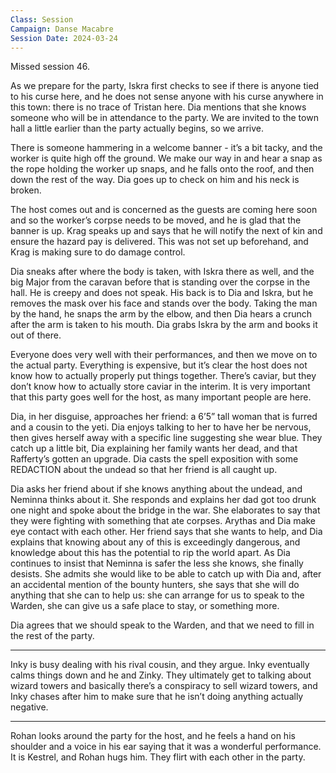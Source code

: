 ```yaml
---
Class: Session
Campaign: Danse Macabre
Session Date: 2024-03-24
---
```

Missed session 46.

As we prepare for the party, Iskra first checks to see if there is anyone tied to his curse here, and he does not sense anyone with his curse anywhere in this town: there is no trace of Tristan here. Dia mentions that she knows someone who will be in attendance to the party. We are invited to the town hall a little earlier than the party actually begins, so we arrive.

There is someone hammering in a welcome banner - it’s a bit tacky, and the worker is quite high off the ground. We make our way in and hear a snap as the rope holding the worker up snaps, and he falls onto the roof, and then down the rest of the way. Dia goes up to check on him and his neck is broken.

The host comes out and is concerned as the guests are coming here soon and so the worker’s corpse needs to be moved, and he is glad that the banner is up. Krag speaks up and says that he will notify the next of kin and ensure the hazard pay is delivered. This was not set up beforehand, and Krag is making sure to do damage control.

Dia sneaks after where the body is taken, with Iskra there as well, and the big Major from the caravan before that is standing over the corpse in the hall. He is creepy and does not speak. His back is to Dia and Iskra, but he removes the mask over his face and stands over the body. Taking the man by the hand, he snaps the arm by the elbow, and then Dia hears a crunch after the arm is taken to his mouth. Dia grabs Iskra by the arm and books it out of there.

Everyone does very well with their performances, and then we move on to the actual party. Everything is expensive, but it’s clear the host does not know how to actually properly put things together. There’s caviar, but they don’t know how to actually store caviar in the interim. It is very important that this party goes well for the host, as many important people are here.

Dia, in her disguise, approaches her friend: a 6’5” tall woman that is furred and a cousin to the yeti. Dia enjoys talking to her to have her be nervous, then gives herself away with a specific line suggesting she wear blue. They catch up a little bit, Dia explaining her family wants her dead, and that Rafferty’s gotten an upgrade. Dia casts the spell exposition with some REDACTION about the undead so that her friend is all caught up.

Dia asks her friend about if she knows anything about the undead, and Neminna thinks about it. She responds and explains her dad got too drunk one night and spoke about the bridge in the war. She elaborates to say that they were fighting with something that ate corpses. Arythas and Dia make eye contact with each other. Her friend says that she wants to help, and Dia explains that knowing about any of this is exceedingly dangerous, and knowledge about this has the potential to rip the world apart. As Dia continues to insist that Neminna is safer the less she knows, she finally desists. She admits she would like to be able to catch up with Dia and, after an accidental mention of the bounty hunters, she says that she will do anything that she can to help us: she can arrange for us to speak to the Warden, she can give us a safe place to stay, or something more.

Dia agrees that we should speak to the Warden, and that we need to fill in the rest of the party.

---

Inky is busy dealing with his rival cousin, and they argue. Inky eventually calms things down and he and Zinky. They ultimately get to talking about wizard towers and basically there’s a conspiracy to sell wizard towers, and Inky chases after him to make sure that he isn’t doing anything actually negative.

---

Rohan looks around the party for the host, and he feels a hand on his shoulder and a voice in his ear saying that it was a wonderful performance. It is Kestrel, and Rohan hugs him. They flirt with each other in the party.
